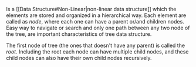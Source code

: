 Is a [[Data Structure#Non-Linear|non-linear data structure]] which the elements are stored and organized in a hierarchical way. Each element are called as *node*, where each one can have a parent or/and children nodes. Easy way to navigate or search and only one path between any two node of the tree, are important characteristics of tree data structure.

The first node of tree (the ones that doesn't have any parent) is called the *root*. Including the root each node can have multiple child nodes, and these child nodes can also have their own child nodes recursively.

